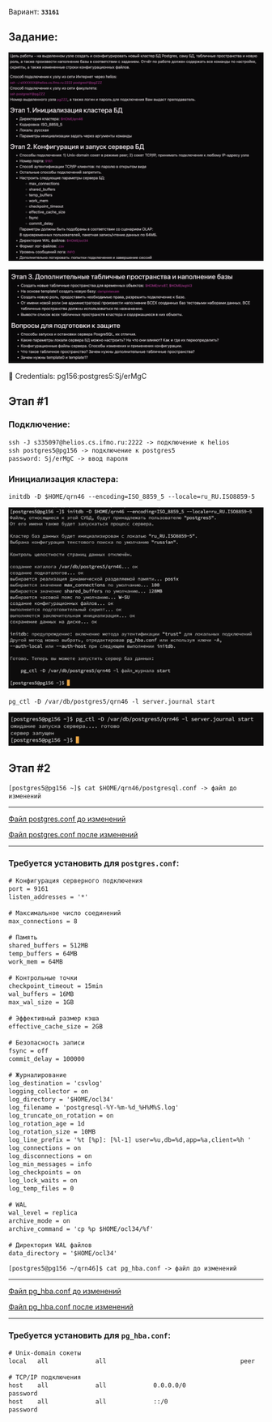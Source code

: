 Вариант: **`33161`**

## Задание:

![Untitled](images/task_1.png)

![Untitled](images/task_2.png)

<aside>
🔑 Credentials: pg156:postgres5:Sj/erMgC

</aside>

## Этап #1

### Подключение:

```
ssh -J s335097@helios.cs.ifmo.ru:2222 -> подключение к helios 
ssh postgres5@pg156 -> подключение к postgres5
password: Sj/erMgC -> ввод пароля
```

### Инициализация кластера:

```
initdb -D $HOME/qrn46 --encoding=ISO_8859_5 --locale=ru_RU.ISO8859-5
```

![Untitled](images/stage_1_1.png)

```
pg_ctl -D /var/db/postgres5/qrn46 -l server.journal start
```

![Untitled](images/stage_1_2.png)

## Этап #2

```
[postgres5@pg156 ~]$ cat $HOME/qrn46/postgresql.conf -> файл до изменений
```
---

[Файл postgres.conf до изменений](configs/default/postgresql.conf)

[Файл postgres.conf после изменений](configs/new/postgresql.conf)

---
### Требуется установить для **`postgres.conf`**:

```
# Конфигурация серверного подключения
port = 9161
listen_addresses = '*'

# Максимальное число соединений
max_connections = 8

# Память
shared_buffers = 512MB
temp_buffers = 64MB
work_mem = 64MB

# Контрольные точки
checkpoint_timeout = 15min
wal_buffers = 16MB
max_wal_size = 1GB

# Эффективный размер кэша
effective_cache_size = 2GB

# Безопасность записи
fsync = off
commit_delay = 100000

# Журналирование
log_destination = 'csvlog'
logging_collector = on
log_directory = '$HOME/ocl34'
log_filename = 'postgresql-%Y-%m-%d_%H%M%S.log'
log_truncate_on_rotation = on
log_rotation_age = 1d
log_rotation_size = 10MB
log_line_prefix = '%t [%p]: [%l-1] user=%u,db=%d,app=%a,client=%h '
log_connections = on
log_disconnections = on
log_min_messages = info
log_checkpoints = on
log_lock_waits = on
log_temp_files = 0

# WAL
wal_level = replica
archive_mode = on
archive_command = 'cp %p $HOME/ocl34/%f'

# Директория WAL файлов
data_directory = '$HOME/ocl34'

```


```
[postgres5@pg156 ~/qrn46]$ cat pg_hba.conf -> файл до изменений
```

---

[Файл pg_hba.conf до изменений](configs/default/pg_hba.conf)

[Файл pg_hba.conf после изменений](configs/new/pg_hba.conf)

---

### Требуется установить для **`pg_hba.conf`**:

```
# Unix-domain сокеты
local   all             all                                     peer

# TCP/IP подключения
host    all             all             0.0.0.0/0               password
host    all             all             ::/0                    password

```